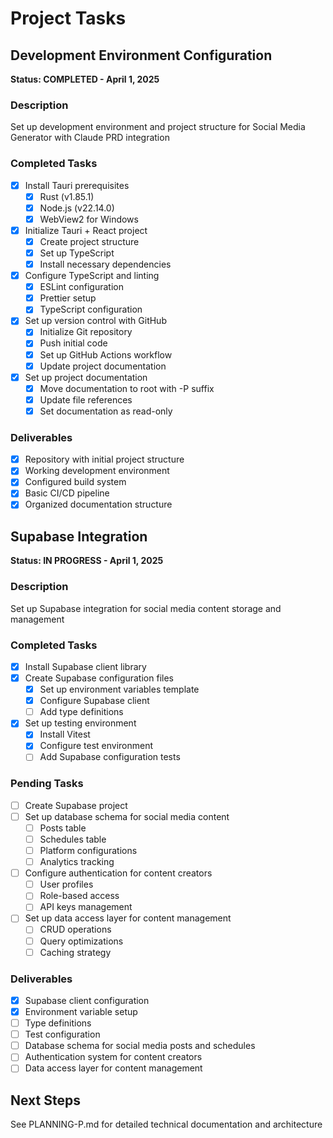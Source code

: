 # Project Tasks

## Development Environment Configuration
**Status: COMPLETED - April 1, 2025**

### Description
Set up development environment and project structure for Social Media Generator with Claude PRD integration

### Completed Tasks
- [x] Install Tauri prerequisites
  - [x] Rust (v1.85.1)
  - [x] Node.js (v22.14.0)
  - [x] WebView2 for Windows
- [x] Initialize Tauri + React project
  - [x] Create project structure
  - [x] Set up TypeScript
  - [x] Install necessary dependencies
- [x] Configure TypeScript and linting
  - [x] ESLint configuration
  - [x] Prettier setup
  - [x] TypeScript configuration
- [x] Set up version control with GitHub
  - [x] Initialize Git repository
  - [x] Push initial code
  - [x] Set up GitHub Actions workflow
  - [x] Update project documentation
- [x] Set up project documentation
  - [x] Move documentation to root with -P suffix
  - [x] Update file references
  - [x] Set documentation as read-only

### Deliverables
- [x] Repository with initial project structure
- [x] Working development environment
- [x] Configured build system
- [x] Basic CI/CD pipeline
- [x] Organized documentation structure

## Supabase Integration
**Status: IN PROGRESS - April 1, 2025**

### Description
Set up Supabase integration for social media content storage and management

### Completed Tasks
- [x] Install Supabase client library
- [x] Create Supabase configuration files
  - [x] Set up environment variables template
  - [x] Configure Supabase client
  - [ ] Add type definitions
- [x] Set up testing environment
  - [x] Install Vitest
  - [x] Configure test environment
  - [ ] Add Supabase configuration tests

### Pending Tasks
- [ ] Create Supabase project
- [ ] Set up database schema for social media content
  - [ ] Posts table
  - [ ] Schedules table
  - [ ] Platform configurations
  - [ ] Analytics tracking
- [ ] Configure authentication for content creators
  - [ ] User profiles
  - [ ] Role-based access
  - [ ] API keys management
- [ ] Set up data access layer for content management
  - [ ] CRUD operations
  - [ ] Query optimizations
  - [ ] Caching strategy

### Deliverables
- [x] Supabase client configuration
- [x] Environment variable setup
- [ ] Type definitions
- [ ] Test configuration
- [ ] Database schema for social media posts and schedules
- [ ] Authentication system for content creators
- [ ] Data access layer for content management

## Next Steps
See PLANNING-P.md for detailed technical documentation and architecture 